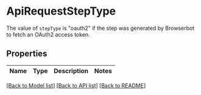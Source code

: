 # ApiRequestStepType

The value of `stepType` is \"oauth2\" if the step was generated by Browserbot to fetch an OAuth2 access token.

## Properties

Name | Type | Description | Notes
------------ | ------------- | ------------- | -------------

[[Back to Model list]](../README.md#documentation-for-models) [[Back to API list]](../README.md#documentation-for-api-endpoints) [[Back to README]](../README.md)


